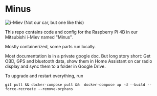 # Minus

![i-Miev](https://upload.wikimedia.org/wikipedia/commons/thumb/9/93/2010_Mitsubishi_i-MiEV_%28GA_MY10%29_hatchback_%282015-11-11%29_01.jpg/1920px-2010_Mitsubishi_i-MiEV_%28GA_MY10%29_hatchback_%282015-11-11%29_01.jpg)
(Not our car, but one like this)

This repo contains code and config for the Raspberry Pi 4B in our Mitsubishi i-Miev named "Minus".

Mostly containerized, some parts run locally.

Most documentation is in a private google doc.
But long story short: Get OBD, GPS and bluetooth data, show them in Home Assistant on car radio display and sync them to a folder in Google Drive.

To upgrade and restart everything, run
```console
git pull && docker-compose pull &&  docker-compose up -d --build --force-recreate --remove-orphans
```